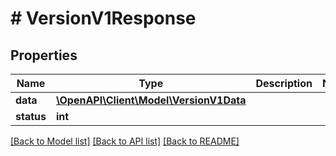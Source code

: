 # # VersionV1Response

## Properties

Name | Type | Description | Notes
------------ | ------------- | ------------- | -------------
**data** | [**\OpenAPI\Client\Model\VersionV1Data**](VersionV1Data.md) |  |
**status** | **int** |  |

[[Back to Model list]](../../README.md#models) [[Back to API list]](../../README.md#endpoints) [[Back to README]](../../README.md)
